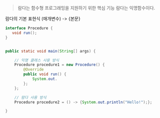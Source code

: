 > 람다는 함수형 프로그래밍을 지원하기 위한 핵심 기능 
> 람다는 익명함수이다.

람다의 기본 표현식
(매개변수) -> {본문}

```java
interface Procedure {
   void run();
}


public static void main(String[] args) {

	// 익명 클래스 사용 방식
	Procedure procedure1 = new Procedure() {
		@Override
		public void run() {
			System.out.
		};
	};

	// 람다 사용 방식
	Procedure procedure2 = () -> {System.out.println("Hello!");};

}
```